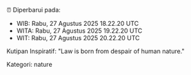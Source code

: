 ⏰ Diperbarui pada:
- WIB: Rabu, 27 Agustus 2025 18.22.20 UTC
- WITA: Rabu, 27 Agustus 2025 19.22.20 UTC
- WIT: Rabu, 27 Agustus 2025 20.22.20 UTC

Kutipan Inspiratif:
"Law is born from despair of human nature."


Kategori: nature

